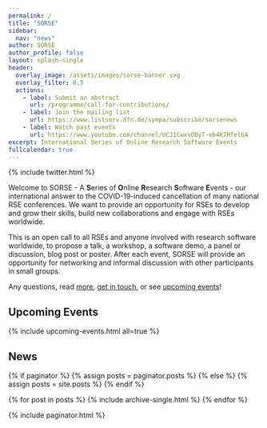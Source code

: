 ```yaml
---
permalink: /
title: "SORSE"
sidebar:
  nav: "news"
author: SORSE
author_profile: false
layout: splash-single
header:
  overlay_image: /assets/images/sorse-banner.svg
  overlay_filter: 0.5
  actions:
    - label: Submit an abstract
      url: /programme/call-for-contributions/
    - label: Join the mailing list
      url: https://www.listserv.dfn.de/sympa/subscribe/sorsenews
    - label: Watch past events
      url: https://www.youtube.com/channel/UCJ1CwxvODyT-eb4K7HfelGA
excerpt: International Series of Online Research Software Events
fullcalendar: true
---
```


<aside id="twitter-holder" class="sidebar__right sticky">
    {% include twitter.html %}
</aside>

Welcome to SORSE - A **S**eries of **O**nline **R**esearch **S**oftware **E**vents - our international answer to the COVID-19-induced cancellation of many national RSE conferences. We want to provide an opportunity for RSEs to develop and grow their skills, build new collaborations and engage with RSEs worldwide.

This is an open call to all RSEs and anyone involved with research software worldwide, to propose a talk, a workshop, a software demo, a panel or discussion, blog post or poster. After each event, SORSE will provide an opportunity for networking and informal discussion with other participants in small groups.

Any questions, read [more](faq/about/what-is-sorse), [get in touch](contact/), or see [upcoming events](#upcoming-events)!

## Upcoming Events

{% include upcoming-events.html all=true %}

## News

{% if paginator %}
  {% assign posts = paginator.posts %}
{% else %}
  {% assign posts = site.posts %}
{% endif %}

{% for post in posts %}
  {% include archive-single.html %}
{% endfor %}

{% include paginator.html %}

